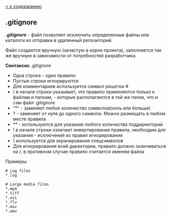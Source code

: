[< к содержанию](/readme.md)

## .gitignore

***.gitignore*** - файл позволяет исключить определенные файлы или каталоги из отправки в удаленный репозиторий. 

Файл создается вручную (зачастую в корне проекта), заполняется так же вручную в зависимости от потребностей разработчика.

**Синтаксис** .gitignore
- Одна строка - одно правило
- Пустые строки игнорируются
- Для комментариев используется символ решетки #
- / в начале строки указывает, что правило применяется только к файлам и папкам, - которые располагаются в той же папке, что и сам файл .gitignore
- "*" - заменяет любое количество символов(ноль или больше)
- ? - заменяет от нуля до одного символа. Можно размещать в любом месте правила
- ** - используются для указания любого количества поддиректорий
- ! в начале строки означает инвертирование правила, необходим для указания - исключений из правил игнорирования
- \ используется для экранирования спецсимволов
- Для игнорирования всей директории, правило должно оканчиваться на /, в противном случае правило считается именем файла

Примеры:

```bash-
# Log files
*.log
```

```bash-
# Large media files
*.mp4
*.tiff
*.avi
*.flv
*.mov
*.wmv
```